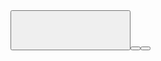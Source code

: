<WizardStep id="step3" title="Weighing" validated="false" icon="sap-icon://compare-2">
  <HBox id="step3HBoxOuter" width="100%" justifyContent="Center">
    <VBox id="step3Rail" width="36rem">
      <Panel id="step3Panel" class="stepPanel" expandable="false">
        <content>
          <f:Form id="step3Form" editable="true">
            <f:layout>
              <f:ResponsiveGridLayout
                id="step3FormLayout"
                labelSpanXL="3" labelSpanL="3" labelSpanM="3" labelSpanS="12"
                adjustLabelSpan="false"/>
            </f:layout>
            <f:formContainers>
              <f:FormContainer id="step3FormContainer">
                <f:formElements>
                  <!-- Row 2 -->
                  <f:FormElement id="step3FormElementInstruction" label="">
                    <f:fields>
                      <Text id="step3TextInstruction" text="Please make sure to place the vehicle correctly." class="sapUiSmallMarginTop"/>
                      <HBox id="step3HBoxWeighButton" width="100%" justifyContent="Center" class="sapUiSmallMarginTop">
                        <Button id="step3BtnWeigh" text="WEIGH" type="Emphasized" class="sapUiLargeText sapUiSizeCompact" style="width: 12rem; height: 4rem; font-size: 1.5rem;"/>
                      </HBox>
                    </f:fields>
                  </f:FormElement>
                  <!-- Row 3 -->
                  <f:FormElement id="step3FormElementWeight" label="">
                    <f:fields>
                      <HBox id="step3HBoxWeight" width="100%" justifyContent="Center">
                        <Text id="step3TextWeight" text="8.100 KG" class="sapUiLargeText"/>
                      </HBox>
                    </f:fields>
                  </f:FormElement>
                  <!-- Row 4 -->
                  <f:FormElement id="step3FormElementConfirm" label="">
                    <f:fields>
                      <HBox id="step3HBoxConfirm" width="100%" justifyContent="Center" class="sapUiMediumMarginTop">
                        <Button id="step3BtnConfirm" text="CONFIRM" type="Emphasized" press="onConfirmStep3"/>
                      </HBox>
                    </f:fields>
                  </f:FormElement>
                </f:formElements>
              </f:FormContainer>
            </f:formContainers>
          </f:Form>
        </content>
      </Panel>
      <!-- Custom Next Button -->
      <HBox id="ffg" width="100%" justifyContent="End" class="sapUiMediumMarginTop">
        <Button id="dgf" text="Next" type="Accept" press="onNextStep3" />
      </HBox>
    </VBox>
  </HBox>
</WizardStep>
